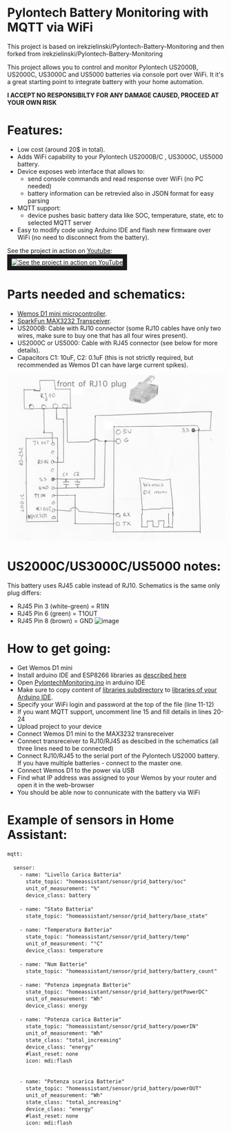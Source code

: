 # Pylontech Battery Monitoring with MQTT via WiFi
This project is based on irekzielinski/Pylontech-Battery-Monitoring and then forked from irekzielinski/Pylontech-Battery-Monitoring

This project allows you to control and monitor Pylontech US2000B, US2000C, US3000C and US5000 batteries via console port over WiFi.
It it's a great starting point to integrate battery with your home automation.




**I ACCEPT NO RESPONSIBILTY FOR ANY DAMAGE CAUSED, PROCEED AT YOUR OWN RISK**

# Features:
  * Low cost (around 20$ in total).
  * Adds WiFi capability to your Pylontech US2000B/C , US3000C, US5000 battery.
  * Device exposes web interface that allows to:
    * send console commands and read response over WiFi (no PC needed)
    * battery information can be retrevied also in JSON format for easy parsing
  * MQTT support:
    * device pushes basic battery data like SOC, temperature, state, etc to selected MQTT server
  * Easy to modify code using Arduino IDE and flash new firmware over WiFi (no need to disconnect from the battery).

See the project in action on [Youtube](https://youtu.be/7VyQjKU3MsU):</br>
<a href="http://www.youtube.com/watch?feature=player_embedded&v=7VyQjKU3MsU" target="_blank"><img src="http://img.youtube.com/vi/7VyQjKU3MsU/0.jpg" alt="See the project in action on YouTube" width="240" height="180" border="10" /></a>


# Parts needed and schematics:
  * [Wemos D1 mini microcontroller](https://www.amazon.co.uk/Makerfire-NodeMcu-Development-ESP8266-Compatible/dp/B071S8MWTY/).
  * [SparkFun MAX3232 Transceiver](https://www.sparkfun.com/products/11189).
  * US2000B: Cable with RJ10 connector (some RJ10 cables have only two wires, make sure to buy one that has all four wires present).
  * US2000C or US5000: Cable with RJ45 connector (see below for more details).
  * Capacitors C1: 10uF, C2: 0.1uF (this is not strictly required, but recommended as Wemos D1 can have large current spikes).

![Schematics](Schemetics.png)

# US2000C/US3000C/US5000 notes:
This battery uses RJ45 cable instead of RJ10. Schematics is the same only plug differs:
  * RJ45 Pin 3 (white-green) = R1IN
  * RJ45 Pin 6 (green)       = T1OUT
  * RJ45 Pin 8 (brown)       = GND
![image](https://user-images.githubusercontent.com/19826327/146428324-29e3f9bf-6cc3-415c-9d60-fa5ee3d65613.png)


# How to get going:
  * Get Wemos D1 mini
  * Install arduino IDE and ESP8266 libraries as [described here](https://averagemaker.com/2018/03/wemos-d1-mini-setup.html)
  * Open [PylontechMonitoring.ino](PylontechMonitoring.ino) in arduino IDE
  * Make sure to copy content of [libraries subdirectory](libraries) to [libraries of your Arduino IDE](https://forum.arduino.cc/index.php?topic=88380.0).
  * Specify your WiFi login and password at the top of the file (line 11-12)
  * If you want MQTT support, uncomment line 15 and fill details in lines 20-24
  * Upload project to your device
  * Connect Wemos D1 mini to the MAX3232 transreceiver
  * Connect transreceiver to RJ10/RJ45 as descibed in the schematics (all three lines need to be connected)
  * Connect RJ10/RJ45 to the serial port of the Pylontech US2000 battery. If you have multiple batteries - connect to the master one.
  * Connect Wemos D1 to the power via USB
  * Find what IP address was assigned to your Wemos by your router and open it in the web-browser
  * You should be able now to connunicate with the battery via WiFi



# Example of sensors in Home Assistant:

```
mqtt:

  sensor:
    - name: "Livello Carica Batteria"
      state_topic: "homeassistant/sensor/grid_battery/soc"
      unit_of_measurement: "%"
      device_class: battery
      
    - name: "Stato Batteria"
      state_topic: "homeassistant/sensor/grid_battery/base_state"
      
    - name: "Temperatura Batteria"
      state_topic: "homeassistant/sensor/grid_battery/temp"
      unit_of_measurement: "°C"
      device_class: temperature
      
    - name: "Num Batterie"
      state_topic: "homeassistant/sensor/grid_battery/battery_count"
      
    - name: "Potenza impegnata Batterie"
      state_topic: "homeassistant/sensor/grid_battery/getPowerDC"
      unit_of_measurement: "Wh"
      device_class: energy
      
    - name: "Potenza carica Batterie"
      state_topic: "homeassistant/sensor/grid_battery/powerIN"
      unit_of_measurement: "Wh"
      state_class: "total_increasing"
      device_class: "energy"
      #last_reset: none
      icon: mdi:flash

      
    - name: "Potenza scarica Batterie"
      state_topic: "homeassistant/sensor/grid_battery/powerOUT"
      unit_of_measurement: "Wh"
      state_class: "total_increasing"
      device_class: "energy"
      #last_reset: none
      icon: mdi:flash
```
